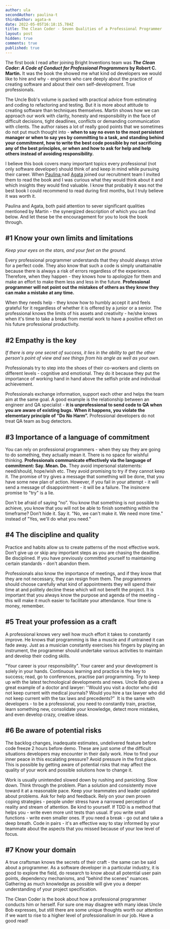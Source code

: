 ```yaml
---
author: ula
secondAuthor: paulina-t
thirdAuthor: agata-m
date: 2022-05-05T16:18:15.784Z
title: The Clean Coder - Seven Qualities of a Professional Programmer
layout: post
hidden: true
comments: true
published: true
---
```

The first book I read after joining Bright Inventions team was ***The Clean Coder: A Code of Conduct for Professional Programmers* by Robert C. Martin.** It was the book the showed me what kind od developers we would like to hire and why -  engineers who care deeply about the practice of creating software and about their own self-development. True professionals. 

The Uncle Bob's volume is packed with practical advice from estimating and coding to refactoring and testing. But it is more about attitude to creating software than techniques themselves. Martin shows how we can approach our work with clarity, honesty and responsibility in the face of difficult decisions, tight deadlines, conflicts or demanding communication with clients. The author raises a lot of really good points that we sometimes do not put much thought into - **when to say no even to the most persistent manager or when to say yes by committing to a task, and standing behind your commitment, how to write the best code possible by not sacrificing any of the best principles, or when and how to ask for help and help others instead of avoiding responsibility.** 

I believe this book covers many important topics every professional (not only software developer) should think of and keep in mind while pursuing their career. When [Paulina ](https://brightinventions.pl/about-us/paulina-t/)nad [Agata](https://brightinventions.pl/about-us/agata-m/) joined our recruitment team I invited them to read the book and I was curious what they would think about it and which insights they would find valuable.  I know that probably it was not the best book I could recommend to read during first months, but I truly believe it was worth it. 

Paulina and Agata, both paid attention to sever significant qualities mentioned by Martin - the synergized description of which you can find below. And let these be the encouragement for you to look the book through. 

## \#1  Know your own limits and limitations

*Keep your eyes on the stars, and your feet on the ground.* 

Every professional programmer understands that they should always strive for a perfect code. They also know that such a code is simply unattainable because there is always a risk of errors regardless of the experience. Therefore, when they happen - they knows how to apologize for them and make an effort to make them less and less in the future. **Professional programmer will not point out the mistakes of others as they know they can make a mistake at any time.** 

When they needs help - they know how to humbly accept it and feels grateful for it regardless of whether it is offered by a junior or a senior. The professional knows the limits of his assets and creativity - he/she knows when it's time to take a break from mental work to have a positive effect on his future professional productivity. 

## \#2 Empathy is the key

*If there is any one secret of success, it lies in the ability to get the other person's point of view and see things from his angle as well as your own.* 

Professionals try to step into the shoes of their co-workers and clients on different levels - cognitive and emotional. They do it because they put the importance of working hand in hand above the selfish pride and individual achievement. 

Professionals exchange information, support each other and helps the team aim at the same goal. A good example is the relationship between an engineer and QA specialist - **it is unprofessional to send code to QA when you are aware of existing bugs.** **When it happens, you violate the elementary principle of "Do No Harm”.** Professional developers do not treat QA team as bug detectors.

## \#3 Importance of a language of commitment

You can rely on professional programmers - when they say they are going to do something, they actually mean it. There is no space for wishful thinking. **Professionals communicate effectively via the language of commitment: Say. Mean. Do.** They avoid impersonal statements: need/should, hope/wish etc. They avoid promising to try if they cannot keep it. The promise of try gives a message that something will be done, that you have some new plan of action. However, if you fail in your attempt - it will send a message of disappointment - it will be a failure. The insincere promise to "try" is a lie.

Don't be afraid of saying “no”. You know that something is not possible to achieve, you know that you will not be able to finish something within the timeframe? Don’t hide it. Say it. "No, we can't make it. We need more time." instead of "Yes, we'll do what you need." 

## \#4 The discipline and quality

Practice and habits allow us to create patterns of the most effective work. Don’t give up or skip any important steps as you are chasing the deadline. Be disciplined. If you have previously committed yourself to maintaining certain standards - don't abandon them. 

Professionals also know the importance of meetings, and if they know that they are not necessary, they can resign from them. The programmers should choose carefully what  kind of appointments they will spend their time at and politely decline these which will not benefit the project. It is important that you always know the purpose and agenda of the meeting - this will make it much easier to facilitate your attendance. Your time is money, remember. 

## \#5 Treat your profession as a craft

A professional knows very well how much effort it takes to constantly improve. He knows that programming is like a muscle and if untrained it can fade away. Just as a musician constantly exercises his fingers by playing an instrument, the programmer should undertake various activities to maintain and develop their coding skills.  

"Your career is your responsibility". Your career and your development is solely in your hands. Continuous learning and practice is the key to success; read, go to conferences, practise pari programming. Try to keep up with the latest technological developments and news. Uncle Bob gives a great example of a doctor and lawyer: ''Would you visit a doctor who did not keep current with medical journals? Would you hire a tax lawyer who did not keep current with the tax laws and precedents?”  It is the same with developers - to be a professional, you need to constantly train, practise, learn something new, consolidate your knowledge, detect more mistakes, and even develop crazy, creative ideas.

## \#6 Be aware of potential risks

The backlog changes, inadequate estimates, undelivered feature before code freeze 2 hours before demo. These are just some of the difficult situations developers may encounter in their daily work. How to find your inner peace in this escalating pressure? Avoid pressure in the first place. This is possible by getting aware of potential risks that may affect the quality of your work and possible solutions how to change it. 

Work is usually unintended slowed down by rushing and panicking. Slow down. Think through the problem. Plan a solution and consistently move toward it at a reasonable pace.
Keep your teammates and leader updated about problems. Ask for help and feedback.
Rely on your own proven coping strategies - people under stress have a narrowed perception of reality and stream of attention. Be kind to yourself. If TDD is a method that helps you - write even more unit tests than usual. If you write small functions - write even smaller ones. If you need a break - go out and take a deep breath.
Code in pairs - it's an effective way to stay informed by your teammate about the aspects that you missed because of your low level of focus. 

## \#7  Know  your domain

A true craftsman knows the secrets of their craft - the same can be said about a programmer. As a software developer in a particular industry, it is good to explore the field, do research to know about all potential user pain points, dependency mechanisms, and "behind the scenes" nuances. Gathering as much knowledge as possible will give you a deeper understanding of your project specification.

The Clean Coder is the book about how a professional programmer conducts him or herself. For sure one may disagree with many ideas Uncle Bob expresses, but still there are some unique thoughts worth our attention if we want to rise to a higher level of professionalism in our job. Have a good read!
